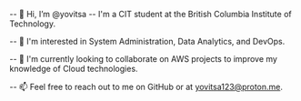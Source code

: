 -- 👋 Hi, I’m @yovitsa
-- I'm a CIT student at the British Columbia Institute of Technology.

-- 🌱 I'm interested in System Administration, Data Analytics, and DevOps.

-- 💞️ I'm currently looking to collaborate on AWS projects to improve my knowledge of Cloud technologies.

-- 📫 Feel free to reach out to me on GitHub or at yovitsa123@proton.me.
<!---
yovitsa/yovitsa is a ✨ special ✨ repository because its `README.md` (this file) appears on your GitHub profile.
You can click the Preview link to take a look at your changes.
--->
